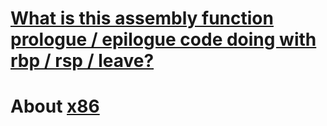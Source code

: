 # [What is this assembly function prologue / epilogue code doing with rbp / rsp / leave?](https://stackoverflow.com/questions/14296088/what-is-this-assembly-function-prologue-epilogue-code-doing-with-rbp-rsp-l)



# About [x86](https://stackoverflow.com/questions/tagged/x86)